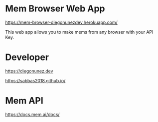 # Mem Browser Web App

https://mem-browser-diegonunezdev.herokuapp.com/

This web app allows you to make mems from any browser with your API Key.

# Developer

https://diegonunez.dev

https://sabbas2018.github.io/

# Mem API

https://docs.mem.ai/docs/
